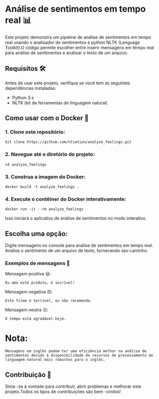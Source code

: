 # Análise de sentimentos em tempo real 📊

Este projeto demonstra um pipeline de análise de sentimentos em tempo real usando o analisador de sentimentos e python NLTK (Language Toolkit).O código permite escolher entre inserir mensagens em tempo real para análise de sentimentos e analisar o texto de um arquivo.

## Requisitos 🛠️

Antes de usar este projeto, verifique se você tem as seguintes dependências instaladas:

- Python 3.x
- NLTK (kit de ferramentas de linguagem natural)

## Como usar com o Docker 🐳

### 1. Clone este repositório:
```
Git clone https://github.com/ntsation/analyze_feelings.git
```
### 2. Navegue até o diretório do projeto:

```
cd analyze_feelings
```

### 3. Construa a imagem do Docker:
```
docker build -t analyze_feelings .
```
### 4. Execute o contêiner do Docker interativamente:
```
docker run -it --rm analyze_feelings
```
Isso iniciará o aplicativo de análise de sentimentos no modo interativo.

## Escolha uma opção:

Digite mensagens no console para análise de sentimentos em tempo real.
Analise o sentimento de um arquivo de texto, fornecendo seu caminho.
### Exemplos de mensagens 📝
Mensagem positiva 😃:
```
Eu amo este produto, é incrível!
```
Mensagem negativa 😞:
```
Este filme é terrível, eu não recomendo.
```
Mensagem neutra 😐:
```
O tempo está agradável hoje.
```
# Nota:
```Mensagens em inglês podem ter uma eficiência melhor na análise de sentimentos devido à disponibilidade de recursos de processamento de linguagem natural mais robustos para o inglês.```


## Contribuição 💬
Sinta -se à vontade para contribuir, abrir problemas e melhorar este projeto.Todos os tipos de contribuições são bem -vindos!